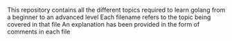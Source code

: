 This repository contains all the different topics required to learn golang from a beginner to an advanced level
Each filename refers to the topic being covered in that file
An explanation has been provided in the form of comments in each file